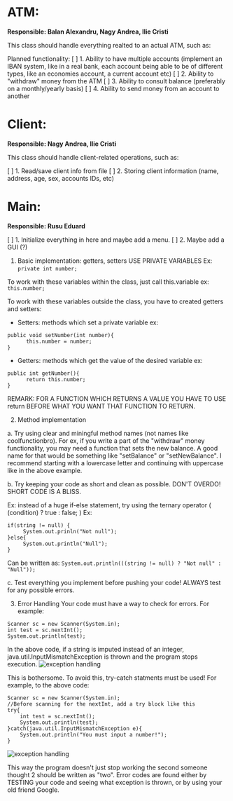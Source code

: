 # ATM:

**Responsible: Balan Alexandru, Nagy Andrea, Ilie Cristi**

This class should handle everything realted to an actual ATM, such as: 

Planned functionality: 
[ ] 1. Ability to have multiple accounts (implement an IBAN system, like in a real bank, each account being able to be of different types, like an economies account, a current account etc)
[ ] 2. Ability to "withdraw" money from the ATM 
[ ] 3. Ability to consult balance (preferably on a monthly/yearly basis)
[ ] 4. Ability to send money from an account to another

# Client:
**Responsible: Nagy Andrea, Ilie Cristi**

This class should handle client-related operations, such as:

[ ] 1. Read/save client info from file
[ ] 2. Storing client information (name, address, age, sex, accounts IDs, etc)

# Main:
**Responsible: Rusu Eduard**

[ ] 1. Initialize everything in here and maybe add a menu. 
[ ] 2. Maybe add a GUI (?)

1. Basic implementation: getters, setters 
USE PRIVATE VARIABLES
Ex: `private int number;`

To work with these variables within the class, just call this.variable
ex: `this.number;`

To work with these variables outside the class, you have to created getters and setters:

- Setters: methods which set a private variable 
ex: 
```
public void setNumber(int number){
      this.number = number;
}
```

- Getters: methods which get the value of the desired variable
ex:
```
public int getNumber(){
      return this.number;
}
```

REMARK: FOR A FUNCTION WHICH RETURNS A VALUE YOU HAVE TO USE return BEFORE WHAT YOU WANT THAT FUNCTION TO RETURN.

2. Method implementation

a. Try using clear and miningful method names (not names like coolfunctionbro). 
For ex, if you write a part of the "withdraw" money functionality, you may need a function that sets the new balance.
A good name for that would be something like "setBalance" or "setNewBalance". 
I recommend starting with a lowercase letter and continuing with uppercase like in the above example.
 
b. Try keeping your code as short and clean as possible. DON'T OVERDO! SHORT CODE IS A BLISS.

Ex: instead of a huge if-else statement, try using the ternary operator ( (condition) ? true : false; ) 
Ex: 
```
if(string != null) {
     System.out.prinln("Not null");
}else{ 
     System.out.println("Null");
}
```
Can be written as:
`System.out.println(((string != null) ? "Not null" : "Null"));`

c. Test everything you implement before pushing your code! ALWAYS test for any possible errors.

3. Error Handling
Your code must have a way to check for errors.
For example:
```
Scanner sc = new Scanner(System.in);
int test = sc.nextInt();
System.out.println(test);
```

In the above code, if a string is imputed instead of an integer, java.util.InputMismatchException is thrown and the program stops execution.
![exception handling](http://alexbam.me/imgs/1.png)

This is bothersome.
To avoid this, try-catch statments must be used!
For example, to the above code:
```	
Scanner sc = new Scanner(System.in);
//Before scanning for the nextInt, add a try block like this
try{
	int test = sc.nextInt();
	System.out.println(test);
}catch(java.util.InputMismatchException e){
	System.out.println("You must input a number!");
}
```
![exception handling](http://alexbam.me/imgs/2.png)

This way the program doesn't just stop working the second someone thought 2 should be written as "two".
Error codes are found either by TESTING your code and seeing what exception is thrown, or by using your old friend Google.


